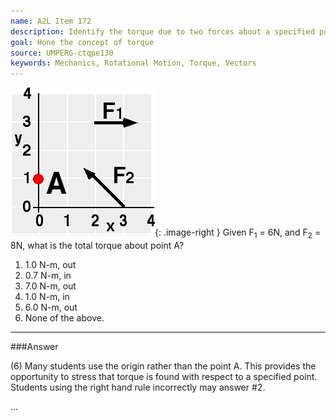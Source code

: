 ```yaml
---
name: A2L Item 172
description: Identify the torque due to two forces about a specified point.
goal: Hone the concept of torque
source: UMPERG-ctqpe130
keywords: Mechanics, Rotational Motion, Torque, Vectors
---
```


![Item172_fig1.gif](../images/Item172_fig1.gif){: .image-right } Given
F<sub>1</sub> = 6N, and F<sub>2</sub> = 8N, what is the total torque
about point A?

1. 1.0 N-m, out
2. 0.7 N-m, in
3. 7.0 N-m, out
4. 1.0 N-m, in
5. 6.0 N-m, out
6. None of the above.


<hr/>

###Answer

(6) Many students use the origin rather than the point A. This provides
the opportunity to stress that torque is found with respect to a
specified point. Students using the right hand rule incorrectly may
answer #2.

...
